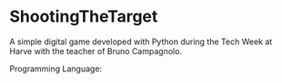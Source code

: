 # ShootingTheTarget
A simple digital game developed with Python during the Tech Week at Harve with the teacher of Bruno Campagnolo.

Programming Language:
<font-awesome-icon icon="fa-brands fa-python" />
